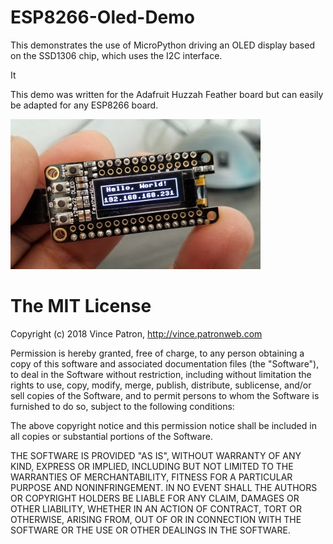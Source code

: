 # ESP8266-Oled-Demo

This demonstrates the use of MicroPython driving an OLED display based
on the SSD1306 chip, which uses the I2C interface.

It 

This demo was written for the Adafruit Huzzah Feather board but can 
easily be adapted for any ESP8266 board.

![Example Photo](ESP8266-Oled-Demo.jpg)

# The MIT License

Copyright (c) 2018 Vince Patron, http://vince.patronweb.com

Permission is hereby granted, free of charge, to any person obtaining a copy
of this software and associated documentation files (the "Software"), to deal
in the Software without restriction, including without limitation the rights
to use, copy, modify, merge, publish, distribute, sublicense, and/or sell
copies of the Software, and to permit persons to whom the Software is
furnished to do so, subject to the following conditions:

The above copyright notice and this permission notice shall be included in
all copies or substantial portions of the Software.

THE SOFTWARE IS PROVIDED "AS IS", WITHOUT WARRANTY OF ANY KIND, EXPRESS OR
IMPLIED, INCLUDING BUT NOT LIMITED TO THE WARRANTIES OF MERCHANTABILITY,
FITNESS FOR A PARTICULAR PURPOSE AND NONINFRINGEMENT. IN NO EVENT SHALL THE
AUTHORS OR COPYRIGHT HOLDERS BE LIABLE FOR ANY CLAIM, DAMAGES OR OTHER
LIABILITY, WHETHER IN AN ACTION OF CONTRACT, TORT OR OTHERWISE, ARISING FROM,
OUT OF OR IN CONNECTION WITH THE SOFTWARE OR THE USE OR OTHER DEALINGS IN
THE SOFTWARE.

